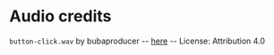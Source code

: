 # Audio credits

`button-click.wav` by bubaproducer -- [here](https://freesound.org/s/107140/) -- License: Attribution 4.0